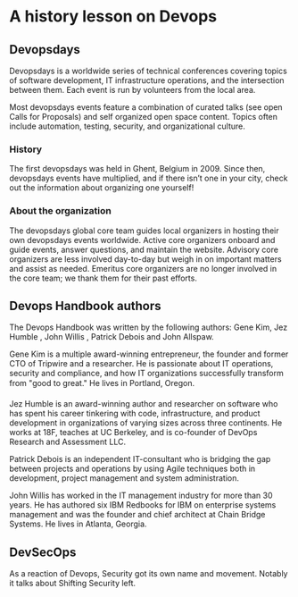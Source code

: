 # A history lesson on Devops

## Devopsdays

Devopsdays is a worldwide series of technical conferences covering topics of software development, IT infrastructure operations, and the intersection between them. Each event is run by volunteers from the local area.

Most devopsdays events feature a combination of curated talks (see open Calls for Proposals) and self organized open space content. Topics often include automation, testing, security, and organizational culture.

### History
The first devopsdays was held in Ghent, Belgium in 2009. Since then, devopsdays events have multiplied, and if there isn’t one in your city, check out the information about organizing one yourself!

### About the organization
The devopsdays global core team guides local organizers in hosting their own devopsdays events worldwide. Active core organizers onboard and guide events, answer questions, and maintain the website. Advisory core organizers are less involved day-to-day but weigh in on important matters and assist as needed. Emeritus core organizers are no longer involved in the core team; we thank them for their past efforts.


## Devops Handbook authors
The Devops Handbook was written by the following authors: Gene Kim, Jez Humble , John Willis , Patrick Debois and John Allspaw.

Gene Kim is a multiple award-winning entrepreneur, the founder and former CTO of Tripwire and a researcher. He is passionate about IT operations, security and compliance, and how IT organizations successfully transform from "good to great." He lives in Portland, Oregon.

Jez Humble is an award-winning author and researcher on software who has spent his career tinkering with code, infrastructure, and product development in organizations of varying sizes across three continents. He works at 18F, teaches at UC Berkeley, and is co-founder of DevOps Research and Assessment LLC.

Patrick Debois is an independent IT-consultant who is bridging the gap between projects and operations by using Agile techniques both in development, project management and system administration.

John Willis has worked in the IT management industry for more than 30 years. He has authored six IBM Redbooks for IBM on enterprise systems management and was the founder and chief architect at Chain Bridge Systems. He lives in Atlanta, Georgia.

## DevSecOps
As a reaction of Devops, Security got its own name and movement.
Notably it talks about Shifting Security left.